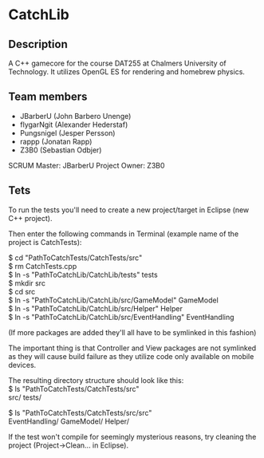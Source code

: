 CatchLib
========

Description
-----------

A C++ gamecore for the course DAT255 at Chalmers University of Technology. It utilizes OpenGL ES for rendering and homebrew physics.


Team members
------------

* JBarberU (John Barbero Unenge)
* flygarNgit (Alexander Hederstaf)
* Pungsnigel (Jesper Persson)
* rappp (Jonatan Rapp)
* Z3B0 (Sebastian Odbjer)

SCRUM Master: JBarberU Project Owner: Z3B0


Tets
----

To run the tests you'll need to create a new project/target in Eclipse (new C++ project).

Then enter the following commands in Terminal (example name of the project is CatchTests): 
  
$ cd "PathToCatchTests/CatchTests/src"  
$ rm CatchTests.cpp  
$ ln -s "PathToCatchLib/CatchLib/tests" tests  
$ mkdir src  
$ cd src  
$ ln -s "PathToCatchLib/CatchLib/src/GameModel" GameModel  
$ ln -s "PathToCatchLib/CatchLib/src/Helper" Helper  
$ ln -s "PathToCatchLib/CatchLib/src/EventHandling" EventHandling  
  
(If more packages are added they'll all have to be symlinked in this fashion)  
  
The important thing is that Controller and View packages are not symlinked as they will cause build failure as they utilize code only available on mobile devices.  
  
The resulting directory structure should look like this:  
$ ls "PathToCatchTests/CatchTests/src"  
src/ tests/  
  
$ ls "PathToCatchTests/CatchTests/src/src"  
EventHandling/ GameModel/ Helper/  
  
If the test won't compile for seemingly mysterious reasons, try cleaning the project (Project->Clean... in Eclipse).